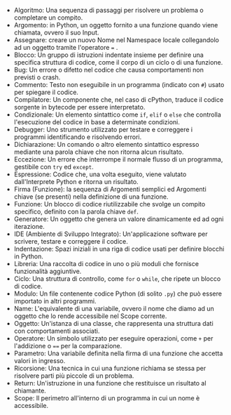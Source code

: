  - Algoritmo: Una sequenza di passaggi per risolvere un problema o completare un compito.
 - Argomento: in Python, un oggetto fornito a una funzione quando viene chiamata, ovvero il suo Input.
 - Assegnare: creare un nuovo Nome nel Namespace locale collegandolo ad un oggetto tramite l'operatore `=` .
 - Blocco: Un gruppo di istruzioni indentate insieme per definire una specifica struttura di codice, come il corpo di un ciclo o di una funzione.
 - Bug: Un errore o difetto nel codice che causa comportamenti non previsti o crash.
 - Commento: Testo non eseguibile in un programma (indicato con `#`) usato per spiegare il codice.
 - Compilatore: Un componente che, nel caso di cPython, traduce il codice sorgente in bytecode per essere interpretato.
 - Condizionale: Un elemento sintattico come `if`, `elif` o `else` che controlla l'esecuzione del codice in base a determinate condizioni.
 - Debugger: Uno strumento utilizzato per testare e correggere i programmi identificando e risolvendo errori.
 - Dichiarazione: Un comando o altro elemento sintattico espresso mediante una parola chiave che non ritorna alcun risultato.
 - Eccezione: Un errore che interrompe il normale flusso di un programma, gestibile con `try` ed `except`.
 - Espressione: Codice che, una volta eseguito, viene valutato dall'Interprete Python e ritorna un risultato.
 - Firma (Funzione): la sequenza di Argomenti semplici ed Argomenti chiave (se presenti) nella definizione di una funzione.
 - Funzione: Un blocco di codice riutilizzabile che svolge un compito specifico, definito con la parola chiave `def`.
 - Generatore: Un oggetto che genera un valore dinamicamente ed ad ogni iterazione.
 - IDE (Ambiente di Sviluppo Integrato): Un'applicazione software per scrivere, testare e correggere il codice.
 - Indentazione: Spazi iniziali in una riga di codice usati per definire blocchi in Python.
 - Libreria: Una raccolta di codice in uno o più moduli che fornisce funzionalità aggiuntive.
 - Ciclo: Una struttura di controllo, come `for` o `while`, che ripete un blocco di codice.
 - Modulo: Un file contenente codice Python (di solito `.py`) che può essere importato in altri programmi.
 - Name: L'equivalente di una variabile, ovvero il nome che diamo ad un oggetto che lo rende accessibile nel Scope corrente.
 - Oggetto: Un'istanza di una classe, che rappresenta una struttura dati con comportamenti associati.
 - Operatore: Un simbolo utilizzato per eseguire operazioni, come `+` per l'addizione o `==` per la comparazione.
 - Parametro: Una variabile definita nella firma di una funzione che accetta valori in ingresso.
 - Ricorsione: Una tecnica in cui una funzione richiama se stessa per risolvere parti più piccole di un problema.
 - Return: Un'istruzione in una funzione che restituisce un risultato al chiamante.
 - Scope: Il perimetro all'interno di un programma in cui un nome è accessibile.
 